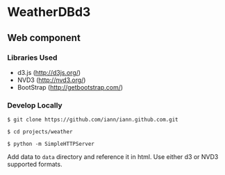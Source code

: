 # WeatherDBd3
## Web component

### Libraries Used

* d3.js (http://d3js.org/)
* NVD3 (http://nvd3.org/)
* BootStrap (http://getbootstrap.com/)

### Develop Locally

`$ git clone https://github.com/iann/iann.github.com.git`

`$ cd projects/weather`

`$ python -m SimpleHTTPServer`

Add data to `data` directory and reference it in html. Use either d3 or NVD3 supported formats.
